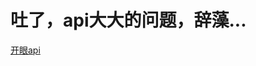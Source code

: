 # 吐了，api大大的问题，辞藻...
[开眼api](https://github.com/1136535305/Eyepetizer/wiki/%E5%BC%80%E7%9C%BC-API-%E6%8E%A5%E5%8F%A3%E5%88%86%E6%9E%90)
